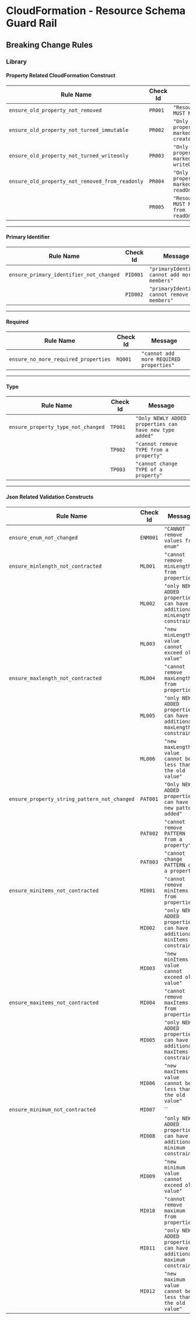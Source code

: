 # CloudFormation - Resource Schema Guard Rail
## Breaking Change Rules
### Library
#### Property Related CloudFormation Construct

| Rule Name   |      Check Id      |  Message |
|----------|-------------|------|
| `ensure_old_property_not_removed` |  `PR001` | `"Resource properties MUST NOT be removed"` |
|`ensure_old_property_not_turned_immutable`|`PR002`|`"Only NEWLY ADDED properties can be marked as createOnlyProperties"`|
|`ensure_old_property_not_turned_writeonly`|`PR003`|`"Only NEWLY ADDED properties can be marked as writeOnlyProperties"`|
|`ensure_old_property_not_removed_from_readonly`|`PR004`|`"Only NEWLY ADDED properties can be marked as readOnlyProperties"`|
||`PR005`|`"Resource properties MUST NOT be removed from readOnlyProperties"`|

***
#### Primary Identifier
| Rule Name   |      Check Id      |  Message |
|----------|------------|------|
|`ensure_primary_identifier_not_changed`|`PID001`|`"primaryIdentifier cannot add more members"`|
||`PID002`|`"primaryIdentifier cannot remove members"`|

***
#### Required
| Rule Name   |      Check Id      |  Message |
|----------|-------------|------|
|`ensure_no_more_required_properties`|`RQ001`|`"cannot add more REQUIRED properties"`|

***
#### Type
| Rule Name   |      Check Id      |  Message |
|----------|-------------|------|
|`ensure_property_type_not_changed`|`TP001`|`"Only NEWLY ADDED properties can have new type added"`|
||`TP002`|`"cannot remove TYPE from a property"`|
||`TP003`|`"cannot change TYPE of a property"`|

***
#### Json Related Validation Constructs
| Rule Name   |      Check Id      |  Message |
|----------|-------------|------|
|`ensure_enum_not_changed`|`ENM001`|`"CANNOT remove values from enum"`|
|`ensure_minlength_not_contracted`|`ML001`|`"cannot remove minLength from properties"`|
||`ML002`|`"only NEWLY ADDED properties can have additional minLength constraint"`|
||`ML003`|`"new minLength value cannot exceed old value"`|
|`ensure_maxlength_not_contracted`|`ML004`|`"cannot remove maxLength from properties"`|
||`ML005`|`"only NEWLY ADDED properties can have additional maxLength constraint"`|
||`ML006`|`"new maxLength value cannot be less than the old value"`|
|`ensure_property_string_pattern_not_changed`|`PAT001`|`"Only NEWLY ADDED properties can have new pattern added"`|
||`PAT002`|`"cannot remove PATTERN from a property"`|
||`PAT003`|`"cannot change PATTERN of a property"`|
|`ensure_minitems_not_contracted`|`MI001`|`"cannot remove minItems from properties"`|
||`MI002`|`"only NEWLY ADDED properties can have additional minItems constraint"`|
||`MI003`|`"new minItems value cannot exceed old value"`|
|`ensure_maxitems_not_contracted`|`MI004`|`"cannot remove maxItems from properties"`|
||`MI005`|`"only NEWLY ADDED properties can have additional maxItems constraint"`|
||`MI006`|`"new maxItems value cannot be less than the old value"`|
|`ensure_minimum_not_contracted`|`MI007`|``|
||`MI008`|`"only NEWLY ADDED properties can have additional minimum constraint"`|
||`MI009`|`"new minimum value cannot exceed old value"`|
||`MI010`|`"cannot remove maximum from properties"`|
||`MI011`|`"only NEWLY ADDED properties can have additional maximum constraint"`|
||`MI012`|`"new maximum value cannot be less than the old value"`|

